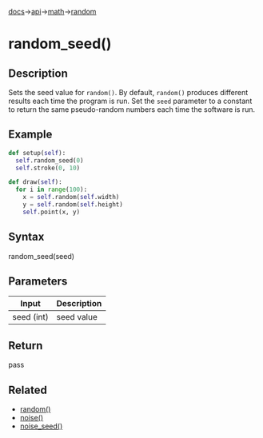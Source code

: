 [docs](/docs/)→[api](/docs/api)→[math](/docs/api/math/)→[random](/docs/api/math/random/)

# random_seed()

## Description

Sets the seed value for `random()`. By default, `random()` produces different results each time the program is run. Set the `seed` parameter to a constant to return the same pseudo-random numbers each time the software is run.

## Example

```py
def setup(self):
  self.random_seed(0)
  self.stroke(0, 10)

def draw(self):
  for i in range(100):
    x = self.random(self.width)
    y = self.random(self.height)
    self.point(x, y)
```

## Syntax

random_seed(seed)

## Parameters

| Input | Description |
|-------|-------------|
| seed (int) | seed value |

## Return

pass

## Related

- [random()](/docs/api/math/random/random_.md)
- [noise()](/docs/api/math/random/noise_.md)
- [noise_seed()](/docs/api/math/random/noise_seed_.md)